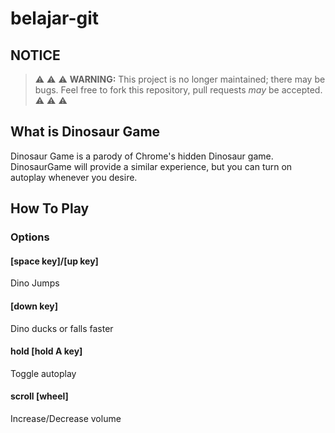 # belajar-git
## NOTICE
> :warning: :warning: :warning: **WARNING:** This project is no longer maintained; there may be bugs. Feel free to fork this repository, pull requests *may* be accepted. :warning: :warning: :warning:

## What is Dinosaur Game
Dinosaur Game is a parody of Chrome's hidden Dinosaur game. DinosaurGame will provide a similar experience, but you can turn on autoplay whenever you desire.

## How To Play
### Options
#### [space key]/[up key]
Dino Jumps
#### [down key]
Dino ducks or falls faster
#### hold [hold A key]
Toggle autoplay
#### scroll [wheel]
Increase/Decrease volume
